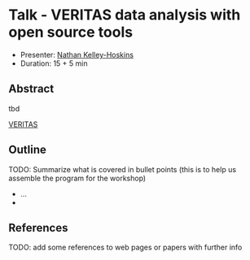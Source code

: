 # Talk - VERITAS data analysis with open source tools

* Presenter: [Nathan Kelley-Hoskins](https://github.com/nkelhos)
* Duration: 15 + 5 min

## Abstract

tbd

[VERITAS](http://veritas.sao.arizona.edu/)


## Outline

TODO: Summarize what is covered in bullet points
(this is to help us assemble the program for the workshop)

* ...
* 

## References

TODO: add some references to web pages or papers with further info
